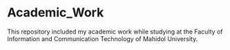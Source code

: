 # Academic_Work
This repository included my academic work while studying at the Faculty of Information and Communication Technology of Mahidol University.
